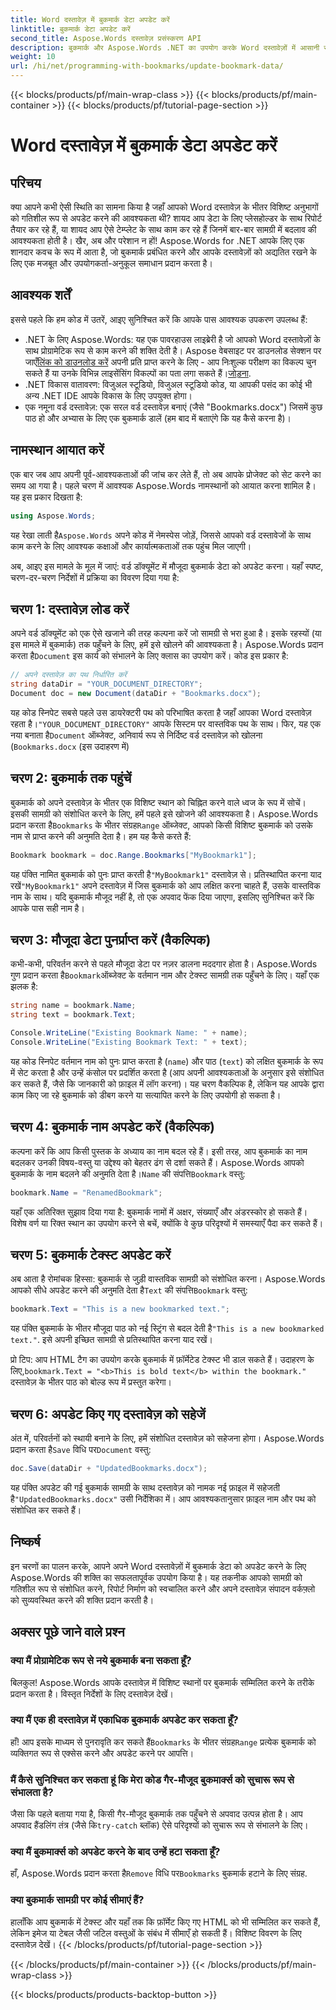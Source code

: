 ```yaml
---
title: Word दस्तावेज़ में बुकमार्क डेटा अपडेट करें
linktitle: बुकमार्क डेटा अपडेट करें
second_title: Aspose.Words दस्तावेज़ प्रसंस्करण API
description: बुकमार्क और Aspose.Words .NET का उपयोग करके Word दस्तावेज़ों में आसानी से सामग्री अपडेट करें। यह मार्गदर्शिका रिपोर्ट को स्वचालित करने, टेम्पलेट्स को वैयक्तिकृत करने और बहुत कुछ करने की शक्ति को अनलॉक करती है।
weight: 10
url: /hi/net/programming-with-bookmarks/update-bookmark-data/
---
```


{{< blocks/products/pf/main-wrap-class >}}
{{< blocks/products/pf/main-container >}}
{{< blocks/products/pf/tutorial-page-section >}}

# Word दस्तावेज़ में बुकमार्क डेटा अपडेट करें

## परिचय

क्या आपने कभी ऐसी स्थिति का सामना किया है जहाँ आपको Word दस्तावेज़ के भीतर विशिष्ट अनुभागों को गतिशील रूप से अपडेट करने की आवश्यकता थी? शायद आप डेटा के लिए प्लेसहोल्डर के साथ रिपोर्ट तैयार कर रहे हैं, या शायद आप ऐसे टेम्प्लेट के साथ काम कर रहे हैं जिनमें बार-बार सामग्री में बदलाव की आवश्यकता होती है। खैर, अब और परेशान न हों! Aspose.Words for .NET आपके लिए एक शानदार कवच के रूप में आता है, जो बुकमार्क प्रबंधित करने और आपके दस्तावेज़ों को अद्यतित रखने के लिए एक मजबूत और उपयोगकर्ता-अनुकूल समाधान प्रदान करता है।

## आवश्यक शर्तें

इससे पहले कि हम कोड में उतरें, आइए सुनिश्चित करें कि आपके पास आवश्यक उपकरण उपलब्ध हैं:

-  .NET के लिए Aspose.Words: यह एक पावरहाउस लाइब्रेरी है जो आपको Word दस्तावेज़ों के साथ प्रोग्रामेटिक रूप से काम करने की शक्ति देती है। Aspose वेबसाइट पर डाउनलोड सेक्शन पर जाएँ[लिंक को डाउनलोड करें](https://releases.aspose.com/words/net/) अपनी प्रति प्राप्त करने के लिए - आप निःशुल्क परीक्षण का विकल्प चुन सकते हैं या उनके विभिन्न लाइसेंसिंग विकल्पों का पता लगा सकते हैं।[जोड़ना](https://purchase.aspose.com/buy).
- .NET विकास वातावरण: विजुअल स्टूडियो, विजुअल स्टूडियो कोड, या आपकी पसंद का कोई भी अन्य .NET IDE आपके विकास के लिए उपयुक्त होगा।
- एक नमूना वर्ड दस्तावेज़: एक सरल वर्ड दस्तावेज़ बनाएं (जैसे "Bookmarks.docx") जिसमें कुछ पाठ हो और अभ्यास के लिए एक बुकमार्क डालें (हम बाद में बताएंगे कि यह कैसे करना है)।

## नामस्थान आयात करें

एक बार जब आप अपनी पूर्व-आवश्यकताओं की जांच कर लेते हैं, तो अब आपके प्रोजेक्ट को सेट करने का समय आ गया है। पहले चरण में आवश्यक Aspose.Words नामस्थानों को आयात करना शामिल है। यह इस प्रकार दिखता है:

```csharp
using Aspose.Words;
```

 यह रेखा लाती है`Aspose.Words` अपने कोड में नेमस्पेस जोड़ें, जिससे आपको वर्ड दस्तावेजों के साथ काम करने के लिए आवश्यक कक्षाओं और कार्यात्मकताओं तक पहुंच मिल जाएगी।

अब, आइए इस मामले के मूल में जाएं: वर्ड डॉक्यूमेंट में मौजूदा बुकमार्क डेटा को अपडेट करना। यहाँ स्पष्ट, चरण-दर-चरण निर्देशों में प्रक्रिया का विवरण दिया गया है:

## चरण 1: दस्तावेज़ लोड करें

 अपने वर्ड डॉक्यूमेंट को एक ऐसे खजाने की तरह कल्पना करें जो सामग्री से भरा हुआ है। इसके रहस्यों (या इस मामले में बुकमार्क) तक पहुँचने के लिए, हमें इसे खोलने की आवश्यकता है। Aspose.Words प्रदान करता है`Document` इस कार्य को संभालने के लिए क्लास का उपयोग करें। कोड इस प्रकार है:

```csharp
// अपने दस्तावेज़ का पथ निर्धारित करें
string dataDir = "YOUR_DOCUMENT_DIRECTORY";
Document doc = new Document(dataDir + "Bookmarks.docx");
```

यह कोड स्निपेट सबसे पहले उस डायरेक्टरी पथ को परिभाषित करता है जहाँ आपका Word दस्तावेज़ रहता है।`"YOUR_DOCUMENT_DIRECTORY"` आपके सिस्टम पर वास्तविक पथ के साथ। फिर, यह एक नया बनाता है`Document` ऑब्जेक्ट, अनिवार्य रूप से निर्दिष्ट वर्ड दस्तावेज़ को खोलना (`Bookmarks.docx` (इस उदाहरण में)

## चरण 2: बुकमार्क तक पहुंचें

 बुकमार्क को अपने दस्तावेज़ के भीतर एक विशिष्ट स्थान को चिह्नित करने वाले ध्वज के रूप में सोचें। इसकी सामग्री को संशोधित करने के लिए, हमें पहले इसे खोजने की आवश्यकता है। Aspose.Words प्रदान करता है`Bookmarks` के भीतर संग्रह`Range` ऑब्जेक्ट, आपको किसी विशिष्ट बुकमार्क को उसके नाम से प्राप्त करने की अनुमति देता है। हम यह कैसे करते हैं:

```csharp
Bookmark bookmark = doc.Range.Bookmarks["MyBookmark1"];
```

 यह पंक्ति नामित बुकमार्क को पुनः प्राप्त करती है`"MyBookmark1"` दस्तावेज़ से। प्रतिस्थापित करना याद रखें`"MyBookmark1"` अपने दस्तावेज़ में जिस बुकमार्क को आप लक्षित करना चाहते हैं, उसके वास्तविक नाम के साथ। यदि बुकमार्क मौजूद नहीं है, तो एक अपवाद फेंक दिया जाएगा, इसलिए सुनिश्चित करें कि आपके पास सही नाम है।

## चरण 3: मौजूदा डेटा पुनर्प्राप्त करें (वैकल्पिक)

 कभी-कभी, परिवर्तन करने से पहले मौजूदा डेटा पर नज़र डालना मददगार होता है। Aspose.Words गुण प्रदान करता है`Bookmark`ऑब्जेक्ट के वर्तमान नाम और टेक्स्ट सामग्री तक पहुँचने के लिए। यहाँ एक झलक है:

```csharp
string name = bookmark.Name;
string text = bookmark.Text;

Console.WriteLine("Existing Bookmark Name: " + name);
Console.WriteLine("Existing Bookmark Text: " + text);
```

यह कोड स्निपेट वर्तमान नाम को पुनः प्राप्त करता है (`name`) और पाठ (`text`) को लक्षित बुकमार्क के रूप में सेट करता है और उन्हें कंसोल पर प्रदर्शित करता है (आप अपनी आवश्यकताओं के अनुसार इसे संशोधित कर सकते हैं, जैसे कि जानकारी को फ़ाइल में लॉग करना)। यह चरण वैकल्पिक है, लेकिन यह आपके द्वारा काम किए जा रहे बुकमार्क को डीबग करने या सत्यापित करने के लिए उपयोगी हो सकता है।

## चरण 4: बुकमार्क नाम अपडेट करें (वैकल्पिक)

 कल्पना करें कि आप किसी पुस्तक के अध्याय का नाम बदल रहे हैं। इसी तरह, आप बुकमार्क का नाम बदलकर उनकी विषय-वस्तु या उद्देश्य को बेहतर ढंग से दर्शा सकते हैं। Aspose.Words आपको बुकमार्क के नाम बदलने की अनुमति देता है।`Name` की संपत्ति`Bookmark` वस्तु:

```csharp
bookmark.Name = "RenamedBookmark";
```

यहाँ एक अतिरिक्त सुझाव दिया गया है: बुकमार्क नामों में अक्षर, संख्याएँ और अंडरस्कोर हो सकते हैं। विशेष वर्ण या रिक्त स्थान का उपयोग करने से बचें, क्योंकि वे कुछ परिदृश्यों में समस्याएँ पैदा कर सकते हैं।

## चरण 5: बुकमार्क टेक्स्ट अपडेट करें

 अब आता है रोमांचक हिस्सा: बुकमार्क से जुड़ी वास्तविक सामग्री को संशोधित करना। Aspose.Words आपको सीधे अपडेट करने की अनुमति देता है`Text` की संपत्ति`Bookmark` वस्तु:

```csharp
bookmark.Text = "This is a new bookmarked text.";
```

यह पंक्ति बुकमार्क के भीतर मौजूदा पाठ को नई स्ट्रिंग से बदल देती है`"This is a new bookmarked text."`. इसे अपनी इच्छित सामग्री से प्रतिस्थापित करना याद रखें।

 प्रो टिप: आप HTML टैग का उपयोग करके बुकमार्क में फ़ॉर्मेटेड टेक्स्ट भी डाल सकते हैं। उदाहरण के लिए,`bookmark.Text = "<b>This is bold text</b> within the bookmark."` दस्तावेज़ के भीतर पाठ को बोल्ड रूप में प्रस्तुत करेगा।

## चरण 6: अपडेट किए गए दस्तावेज़ को सहेजें

 अंत में, परिवर्तनों को स्थायी बनाने के लिए, हमें संशोधित दस्तावेज़ को सहेजना होगा। Aspose.Words प्रदान करता है`Save` विधि पर`Document` वस्तु:

```csharp
doc.Save(dataDir + "UpdatedBookmarks.docx");
```

 यह पंक्ति अपडेट की गई बुकमार्क सामग्री के साथ दस्तावेज़ को नामक नई फ़ाइल में सहेजती है`"UpdatedBookmarks.docx"` उसी निर्देशिका में। आप आवश्यकतानुसार फ़ाइल नाम और पथ को संशोधित कर सकते हैं।

## निष्कर्ष

इन चरणों का पालन करके, आपने अपने Word दस्तावेज़ों में बुकमार्क डेटा को अपडेट करने के लिए Aspose.Words की शक्ति का सफलतापूर्वक उपयोग किया है। यह तकनीक आपको सामग्री को गतिशील रूप से संशोधित करने, रिपोर्ट निर्माण को स्वचालित करने और अपने दस्तावेज़ संपादन वर्कफ़्लो को सुव्यवस्थित करने की शक्ति प्रदान करती है।

## अक्सर पूछे जाने वाले प्रश्न

### क्या मैं प्रोग्रामेटिक रूप से नये बुकमार्क बना सकता हूँ?

बिलकुल! Aspose.Words आपके दस्तावेज़ में विशिष्ट स्थानों पर बुकमार्क सम्मिलित करने के तरीके प्रदान करता है। विस्तृत निर्देशों के लिए दस्तावेज़ देखें।

### क्या मैं एक ही दस्तावेज़ में एकाधिक बुकमार्क अपडेट कर सकता हूँ?

 हाँ! आप इसके माध्यम से पुनरावृति कर सकते हैं`Bookmarks` के भीतर संग्रह`Range` प्रत्येक बुकमार्क को व्यक्तिगत रूप से एक्सेस करने और अपडेट करने पर आपत्ति।

### मैं कैसे सुनिश्चित कर सकता हूं कि मेरा कोड गैर-मौजूद बुकमार्क्स को सुचारू रूप से संभालता है?

 जैसा कि पहले बताया गया है, किसी गैर-मौजूद बुकमार्क तक पहुँचने से अपवाद उत्पन्न होता है। आप अपवाद हैंडलिंग तंत्र (जैसे कि`try-catch` ब्लॉक) ऐसे परिदृश्यों को सुचारू रूप से संभालने के लिए।

### क्या मैं बुकमार्क्स को अपडेट करने के बाद उन्हें हटा सकता हूँ?

 हाँ, Aspose.Words प्रदान करता है`Remove` विधि पर`Bookmarks` बुकमार्क हटाने के लिए संग्रह.

### क्या बुकमार्क सामग्री पर कोई सीमाएं हैं?

हालाँकि आप बुकमार्क में टेक्स्ट और यहाँ तक कि फ़ॉर्मेट किए गए HTML को भी सम्मिलित कर सकते हैं, लेकिन इमेज या टेबल जैसी जटिल वस्तुओं के संबंध में सीमाएँ हो सकती हैं। विशिष्ट विवरण के लिए दस्तावेज़ देखें।
{{< /blocks/products/pf/tutorial-page-section >}}

{{< /blocks/products/pf/main-container >}}
{{< /blocks/products/pf/main-wrap-class >}}

{{< blocks/products/products-backtop-button >}}

